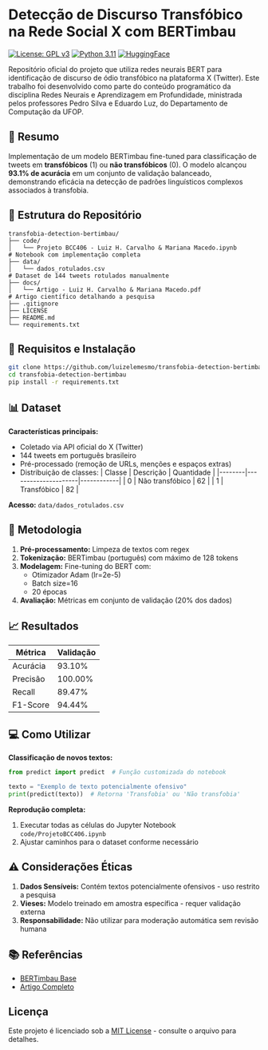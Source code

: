 # Detecção de Discurso Transfóbico na Rede Social X com BERTimbau

[![License: GPL v3](https://img.shields.io/badge/License-GPLv3-blue.svg)](https://www.gnu.org/licenses/gpl-3.0)
[![Python 3.11](https://img.shields.io/badge/Python-3.11-blue.svg)](https://www.python.org/)
[![HuggingFace](https://img.shields.io/badge/🤗-Transformers-orange.svg)](https://huggingface.co/neuralmind/bert-base-portuguese-cased)

Repositório oficial do projeto que utiliza redes neurais BERT para identificação de discurso de ódio transfóbico na plataforma X (Twitter). Este trabalho foi desenvolvido como parte do conteúdo programático da disciplina Redes Neurais e Aprendizagem em Profundidade, ministrada pelos professores Pedro Silva e Eduardo Luz, do Departamento de Computação da UFOP.

## 📄 Resumo
Implementação de um modelo BERTimbau fine-tuned para classificação de tweets em **transfóbicos** (1) ou **não transfóbicos** (0). O modelo alcançou **93.1% de acurácia** em um conjunto de validação balanceado, demonstrando eficácia na detecção de padrões linguísticos complexos associados à transfobia.

## 📂 Estrutura do Repositório
```
transfobia-detection-bertimbau/
├── code/
│   └── Projeto BCC406 - Luiz H. Carvalho & Mariana Macedo.ipynb            # Notebook com implementação completa
├── data/
│   └── dados_rotulados.csv                                                 # Dataset de 144 tweets rotulados manualmente
├── docs/
│   └── Artigo - Luiz H. Carvalho & Mariana Macedo.pdf                      # Artigo científico detalhando a pesquisa
├── .gitignore
├── LICENSE
├── README.md
└── requirements.txt
```

## 🔧 Requisitos e Instalação
```bash
git clone https://github.com/luizelemesmo/transfobia-detection-bertimbau.git
cd transfobia-detection-bertimbau
pip install -r requirements.txt
```

## 📊 Dataset
**Características principais:**
- Coletado via API oficial do X (Twitter)
- 144 tweets em português brasileiro
- Pré-processado (remoção de URLs, menções e espaços extras)
- Distribuição de classes:
  | Classe | Descrição           | Quantidade |
  |--------|---------------------|------------|
  | 0      | Não transfóbico     | 62         |
  | 1      | Transfóbico         | 82         |

**Acesso:** `data/dados_rotulados.csv`

## 🧠 Metodologia
1. **Pré-processamento:** Limpeza de textos com regex
2. **Tokenização:** BERTimbau (português) com máximo de 128 tokens
3. **Modelagem:** Fine-tuning do BERT com:
   - Otimizador Adam (lr=2e-5)
   - Batch size=16
   - 20 épocas
4. **Avaliação:** Métricas em conjunto de validação (20% dos dados)

## 📈 Resultados
| Métrica       | Validação |
|---------------|-----------|
| Acurácia      | 93.10%    |
| Precisão      | 100.00%   |
| Recall        | 89.47%    |
| F1-Score      | 94.44%    |

## 💻 Como Utilizar
**Classificação de novos textos:**
```python
from predict import predict  # Função customizada do notebook

texto = "Exemplo de texto potencialmente ofensivo"
print(predict(texto))  # Retorna 'Transfobia' ou 'Não transfobia'
```

**Reprodução completa:**
1. Executar todas as células do Jupyter Notebook `code/ProjetoBCC406.ipynb`
2. Ajustar caminhos para o dataset conforme necessário

## ⚠️ Considerações Éticas
1. **Dados Sensíveis:** Contém textos potencialmente ofensivos - uso restrito a pesquisa
2. **Vieses:** Modelo treinado em amostra específica - requer validação externa
3. **Responsabilidade:** Não utilizar para moderação automática sem revisão humana

## 📚 Referências
- [BERTimbau Base](https://huggingface.co/neuralmind/bert-base-portuguese-cased)
- [Artigo Completo](https://github.com/luizelemesmo/transphobia-detection-bertimbau/blob/fa5d3456e7a4434954fc054ba8b5a710173c6bba/docs/Artigo%20-%20Luiz%20H.%20Carvalho%20%26%20Mariana%20Macedo.pdf)

## Licença
Este projeto é licenciado sob a [MIT License](LICENSE) - consulte o arquivo para detalhes.
